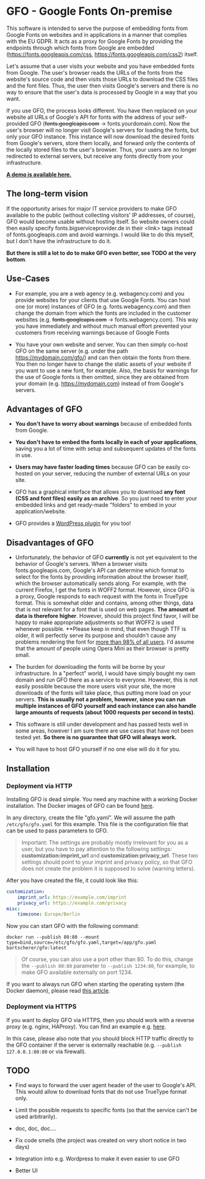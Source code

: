 # GFO - Google Fonts On-premise

This software is intended to serve the purpose of embedding fonts from Google Fonts on websites and in applications in a manner that complies with the EU GDPR. It acts as a proxy for Google Fonts by providing the endpoints through which fonts from Google are embedded (https://fonts.googleapis.com/css, https://fonts.googleapis.com/css2) itself.

Let's assume that a user visits your website and you have embedded fonts from Google. The user's browser reads the URLs of the fonts from the website's source code and then visits those URLs to download the CSS files and the font files. Thus, the user then visits Google's servers and there is no way to ensure that the user's data is processed by Google in a way that you want.

If you use GFO, the process looks different. You have then replaced on your website all URLs of Google's API for fonts with the address of your self-provided GFO (~~fonts.googleapis.com~~ -> fonts.yourdomain.com). Now the user's browser will no longer visit Google's servers for loading the fonts, but only your GFO instance. This instance will now download the desired fonts from Google's servers, store them locally, and forward only the contents of the locally stored files to the user's browser. Thus, your users are no longer redirected to external servers, but receive any fonts directly from your infrastructure.

**[A demo is available here.](https://fonts.bartscherer.io)**

## The long-term vision

If the opportunity arises for major IT service providers to make GFO available to the public (without collecting visitors' IP addresses, of course), GFO would become usable without hosting itself. So website owners could then easily specify fonts.bigserviceprovider.de in their <link\> tags instead of fonts.googleapis.com and avoid warnings. I would like to do this myself, but I don't have the infrastructure to do it.

**But there is still a lot to do to make GFO even better, see TODO at the very bottom**.

## Use-Cases

- For example, you are a web agency (e.g. webagency.com) and you provide websites for your clients that use Google Fonts. You can host one (or more) instances of GFO (e.g. fonts.webagency.com) and then change the domain from which the fonts are included in the customer websites (e.g. ~~fonts.googleapis.com~~ -> fonts.webagency.com). This way you have immediately and without much manual effort prevented your customers from receiving warnings because of Google Fonts

- You have your own website and server. You can then simply co-host GFO on the same server (e.g. under the path https://mydomain.com/gfo/) and can then obtain the fonts from there. You then no longer have to change the static assets of your website if you want to use a new font, for example. Also, the basis for warnings for the use of Google fonts is then omitted, since they are obtained from your domain (e.g. https://mydomain.com) instead of from Google's servers.

## Advantages of GFO

- **You don't have to worry about warnings** because of embedded fonts from Google.

- **You don't have to embed the fonts locally in each of your applications**, saving you a lot of time with setup and subsequent updates of the fonts in use.

- **Users may have faster loading times** because GFO can be easily co-hosted on your server, reducing the number of external URLs on your site.

- GFO has a graphical interface that allows you to download **any font (CSS and font files) easily as an archive**. So you just need to enter your embedded links and get ready-made "folders" to embed in your application/website.

- GFO provides a [WordPress plugin](https://github.com/bartscherer/gfo) for you too!

## Disadvantages of GFO

- Unfortunately, the behavior of GFO **currently** is not yet equivalent to the behavior of Google's servers. When a browser visits fonts.googleapis.com, Google's API can determine which format to select for the fonts by providing information about the browser itself, which the browser automatically sends along. For example, with the current Firefox, I get the fonts in WOFF2 format. However, since GFO is a proxy, Google responds to each request with the fonts in TrueType format. This is somewhat older and contains, among other things, data that is not relevant for a font that is used on web pages. **The amount of data is therefore higher**. However, should this project find favor, I will be happy to make appropriate adjustments so that WOFF2 is used whenever possible. **Please keep in mind, that even though TTF is older, it will perfectly serve its purpose and shouldn't cause any problems rendering the font for [more than 98% of all users](https://caniuse.com/?search=ttf). I'd assume that the amount of people using Opera Mini as their browser is pretty small.

- The burden for downloading the fonts will be borne by your infrastructure. In a "perfect" world, I would have simply bought my own domain and run GFO there as a service to everyone. However, this is not easily possible because the more users visit your site, the more downloads of the fonts will take place, thus putting more load on your servers. **This is usually not a problem, however, since you can run multiple instances of GFO yourself and each instance can also handle large amounts of requests (about 1000 requests per second in tests)**.

- This software is still under development and has passed tests well in some areas, however I am sure there are use cases that have not been tested yet. **So there is no guarantee that GFO will always work.**

- You will have to host GFO yourself if no one else will do it for you.

## Installation

### Deployment via HTTP

Installing GFO is dead simple. You need any machine with a working Docker installation. The Docker images of GFO can be found [here](https://hub.docker.com/repository/docker/bartscherer/gfo).

In any directory, create the file "gfo.yaml". We will assume the path `/etc/gfo/gfo.yaml` for this example. This file is the configuration file that can be used to pass parameters to GFO.

> Important: The settings are probably mostly irrelevant for you as a user, but you have to pay attention to the following settings: **customization:imprint_url** and **customization:privacy_url**. These two settings should point to your imprint and privacy policy, so that GFO does not create the problem it is supposed to solve (warning letters).

After you have created the file, it could look like this: 

```yaml
customization:
    imprint_url: https://example.com/imprint
    privacy_url: https://example.com/privacy
misc:
    timezone: Europe/Berlin
```

Now you can start GFO with the following command:

`docker run --publish 80:80 --mount type=bind,source=/etc/gfo/gfo.yaml,target=/app/gfo.yaml bartscherer/gfo:latest`

> Of course, you can also use a port other than 80. To do this, change the `--publish 80:80` parameter to `--publish 1234:80`, for example, to make GFO available externally on port 1234.

If you want to always run GFO when starting the operating system (the Docker daemon), please read [this article](https://docs.docker.com/config/containers/start-containers-automatically/).

### Deployment via HTTPS

If you want to deploy GFO via HTTPS, then you should work with a reverse proxy (e.g. nginx, HAProxy). You can find an example e.g. [here](https://leangaurav.medium.com/simplest-https-setup-nginx-reverse-proxy-letsencrypt-ssl-certificate-aws-cloud-docker-4b74569b3c61).

In this case, please also note that you should block HTTP traffic directly to the GFO container if the server is externally reachable (e.g. `--publish 127.0.0.1:80:80` or via firewall).

## TODO

- Find ways to forward the user agent header of the user to Google's API. This would allow to download fonts that do not use TrueType format only.

- Limit the possible requests to specific fonts (so that the service can't be used arbitrarily).

- doc, doc, doc....

- Fix code smells (the project was created on very short notice in two days)

- Integration into e.g. Wordpress to make it even easier to use GFO

- Better UI
